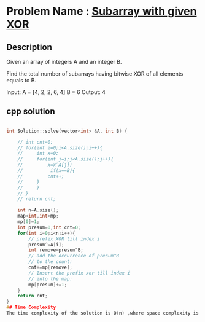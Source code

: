 # Problem Name : [Subarray with given XOR](https://leetcode.com/problems/SubarraywithgivenXOR)

## Description
Given an array of integers A and an integer B.

Find the total number of subarrays having bitwise XOR of all elements equals to B.

Input:
A = [4, 2, 2, 6, 4]
B = 6
Output:
4

## cpp solution
```cpp

int Solution::solve(vector<int> &A, int B) {

    // int cnt=0;
    // for(int i=0;i<A.size();i++){
    //     int x=0;
    //     for(int j=i;j<A.size();j++){
    //         x=x^A[j];
    //          if(x==B){
    //         cnt++;
    //     }
    //     }
    // }
    // return cnt;

    int n=A.size();
    map<int,int>mp;
    mp[0]=1;
    int presum=0,int cnt=0;
    for(int i=0;i<n;i++){
        // prefix XOR till index i
        presum^=A[i];
        int remove=presum^B;
        // add the occurrence of presum^B
        // to the count:
        cnt+=mp[remove];
        // Insert the prefix xor till index i
        // into the map:
        mp[presum]+=1;
    }
    return cnt;
}
## Time Complexity
The time complexity of the solution is O(n) ,where space complexity is O(n).
